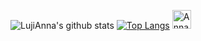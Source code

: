 
![LujiAnna's github stats](https://github-readme-stats.vercel.app/api?username=LujiAnna&show_icons=true&theme=bear)
[![Top Langs](https://github-readme-stats.vercel.app/api/top-langs/?username=LujiAnna&layout=compact)](https://github.com/LujiAnna/github-readme-stats) 
<a href="https://dev.to/lujianna">
  <img src="https://d2fltix0v2e0sb.cloudfront.net/dev-badge.svg" alt="Anna 's DEV Community Profile" height="30" width="30">
</a>
